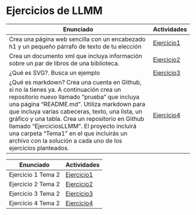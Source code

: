 # Ejercicios de LLMM

Enunciado | Actividades
---------------------------------- | -----------------------------------
Crea una página web sencilla con un encabezado h1 y un pequeño párrafo de texto de tu elección | [Ejercicio1](tema1/ej1.html)
Crea un documento xml que incluya información sobre un par de libros de una biblioteca. | [Ejercicio2](tema1/ej2.xml)
¿Qué es SVG?. Busca un ejemplo | [Ejercicio3](tema1/ej3.html)
¿Qué es markdown? Crea una cuenta en Github, si no la tienes ya. A continuación crea un repositorio nuevo llamado “prueba” que incluya una página “README.md”. Utiliza markdown para que incluya varias cabeceras, texto, una lista, un gráfico y una tabla.  Crea un repositorio en Github llamado “EjerciciosLLMM”. El proyecto incluirá una carpeta “Tema1” en el que incluirás un archivo con la solución a cada uno de los ejercicios planteados. | [Ejercicio4](tema1/ej4/README.md)


Enunciado | Actividades
---------------------------------- | -----------------------------------
Ejercicio 1 Tema 2 | [Ejercicio1](tema2/ej1.html)
Ejercicio 2 Tema 2 | [Ejercicio2](tema2/ej2.html)
Ejercicio 3 Tema 2 | [Ejercicio3](tema2/ej3.html)
Ejercicio 4 Tema 2 | [Ejercicio4](tema2/ej4.html)
